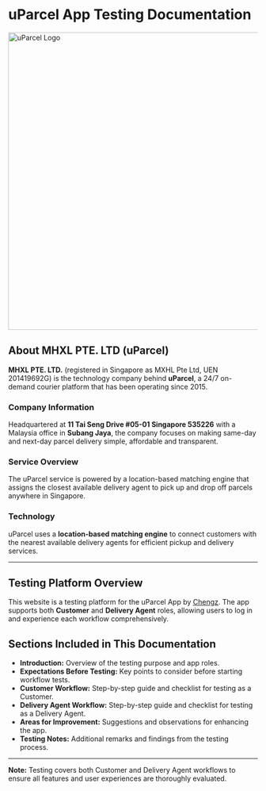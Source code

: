   
# uParcel App Testing Documentation

<img src="https://uparcel.s3.us-west-2.amazonaws.com/uparcel/blog/cover/1696409567.718379_BestDeliveryAppinSingaporepng.png" alt="uParcel Logo" width="600" height="auto">

## About MHXL PTE. LTD (uParcel)

**MHXL PTE. LTD.** (registered in Singapore as MXHL Pte Ltd, UEN 201419692G) is the technology company behind **uParcel**, a 24/7 on-demand courier platform that has been operating since 2015.

### Company Information

Headquartered at **11 Tai Seng Drive #05-01 Singapore 535226** with a Malaysia office in **Subang Jaya**, the company focuses on making same-day and next-day parcel delivery simple, affordable and transparent.

### Service Overview

The uParcel service is powered by a location-based matching engine that assigns the closest available delivery agent to pick up and drop off parcels anywhere in Singapore.

### Technology

uParcel uses a **location-based matching engine** to connect customers with the nearest available delivery agents for efficient pickup and delivery services.

---

## Testing Platform Overview

This website is a testing platform for the uParcel App by <u>[Chengz](https://github.com/uparcelchengz)</u>. The app supports both **Customer** and **Delivery Agent** roles, allowing users to log in and experience each workflow comprehensively.

## Sections Included in This Documentation

- **Introduction:** Overview of the testing purpose and app roles.
- **Expectations Before Testing:** Key points to consider before starting workflow tests.
- **Customer Workflow:** Step-by-step guide and checklist for testing as a Customer.
- **Delivery Agent Workflow:** Step-by-step guide and checklist for testing as a Delivery Agent.
- **Areas for Improvement:** Suggestions and observations for enhancing the app.
- **Testing Notes:** Additional remarks and findings from the testing process.

---

**Note:** Testing covers both Customer and Delivery Agent workflows to ensure all features and user experiences are thoroughly evaluated.
